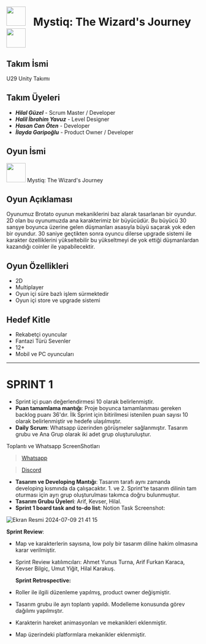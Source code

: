# <img src="https://user-images.githubusercontent.com/74038190/213844263-a8897a51-32f4-4b3b-b5c2-e1528b89f6f3.png" width="50px" /> &nbsp; Mystiq: The Wizard's Journey &nbsp; <img src="https://user-images.githubusercontent.com/74038190/213844263-a8897a51-32f4-4b3b-b5c2-e1528b89f6f3.png" width="50px" />
                                                                                           
## Takım İsmi
U29 Unity Takımı

## Takım Üyeleri
- ***Hilal Güzel*** - Scrum Master / Developer
- ***Halil İbrahim Yavuz*** - Level Designer
- ***Hasan Can Öten*** - Developer
- ***İlayda Garipoğlu*** - Product Owner / Developer


## Oyun İsmi

<img src="https://user-images.githubusercontent.com/74038190/213866269-5d00981c-7c98-46d7-8a8e-16f462f15227.gif" width="50" />  Mystiq: The Wizard's Journey

## Oyun Açıklaması

Oyunumuz Brotato oyunun mekaniklerini baz alarak tasarlanan bir oyundur. 2D olan bu oyunumuzda ana karakterimiz bir büyücüdür. Bu büyücü 30 sanşye boyunca üzerine gelen düşmanları asasıyla büyü saçarak yok eden bir oyundur. 30 saniye geçtikten sonra oyuncu dilerse upgrade sistemi ile karakter özelliklerini yükseltebilir bu yükseltmeyi de yok ettiği düşmanlardan kazandığı coinler ile yapabilecektir. 

## Oyun Özellikleri
- 2D
- Multiplayer
- Oyun içi süre bazlı işlem sürmektedir
- Oyun içi store ve upgrade sistemi

## Hedef Kitle
- Rekabetçi oyuncular
- Fantazi Türü Sevenler
- 12+
- Mobil ve PC oyuncuları

---
# **SPRINT 1**
- Sprint içi puan değerlendirmesi 10 olarak belirlenmiştir.
- **Puan tamamlama mantığı**: Proje boyunca tamamlanması gereken backlog puanı 36'dır. İlk Sprint için bitirilmesi istenilen puan sayısı 10 olarak belirlenmiştir ve hedefe ulaşılmıştır.
- **Daily Scrum**: Whatsapp üzerinden görüşmeler sağlanmıştır. Tasarım grubu ve Ana Grup olarak iki adet grup oluşturuluştur.

Toplantı ve Whatsapp ScreenShotları <blockquote class="imgur-embed-pub" lang="en" data-id="a/tT5yDdA"  ><a href="https://imgur.com/gallery/whatsapp-screenshotslar-zbIbELe">Whatsapp</a></blockquote>
                                    <blockquote class="imgur-embed-pub" lang="en" data-id="a/tT5yDdA"  ><a href="https://imgur.com/gallery/discord-screenshotslar-uNKjkl5">Discord</a></blockquote>

- **Tasarım ve Developing Mantığı**: Tasarım tarafı aynı zamanda developing kısmında da çalışacaktır. 1. ve 2. Sprint'te tasarım dilinin tam oturması için ayrı grup oluşturulması takımca doğru bulunmuştur.
- **Tasarım Grubu Üyeleri**: Arif, Kevser, Hilal.
- **Sprint 1 board task and to-do list**: Notion Task Screenshot:
  
![Ekran Resmi 2024-07-09 21 41 15](https://github.com/hilalguzel/threejs-homework/assets/101393646/041f94b5-d5da-462d-a529-2f9803444ee0)

**Sprint Review**:
- Map ve karakterlerin sayısına, low poly bir tasarım diline hakim olmasına karar verilmiştir.
- Sprint Review katılımcıları: Ahmet Yunus Turna, Arif Furkan Karaca, Kevser Bilgiç, Umut Yiğit, Hilal Karakuş.



  **Sprint Retrospective:**
- Roller ile ilgili düzenleme yapılmış, product owner değişmiştir.
- Tasarım grubu ile ayrı toplantı yapıldı. Modelleme konusunda görev dağılımı yapılmıştır.
- Karakterin hareket animasyonları ve mekanikleri eklenmiştir.
- Map üzerindeki platformlara mekanikler eklenmiştir.


  
